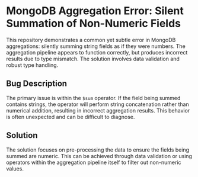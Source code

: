 # MongoDB Aggregation Error: Silent Summation of Non-Numeric Fields

This repository demonstrates a common yet subtle error in MongoDB aggregations: silently summing string fields as if they were numbers.  The aggregation pipeline appears to function correctly, but produces incorrect results due to type mismatch.  The solution involves data validation and robust type handling.

## Bug Description
The primary issue is within the `$sum` operator. If the field being summed contains strings, the operator will perform string concatenation rather than numerical addition, resulting in incorrect aggregation results. This behavior is often unexpected and can be difficult to diagnose. 

## Solution
The solution focuses on pre-processing the data to ensure the fields being summed are numeric. This can be achieved through data validation or using operators within the aggregation pipeline itself to filter out non-numeric values.